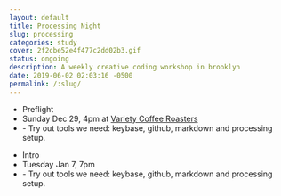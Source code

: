 ```yaml
---
layout: default
title: Processing Night
slug: processing
categories: study
cover: 2f2cbe52e4f477c2dd02b3.gif
status: ongoing
description: A weekly creative coding workshop in brooklyn
date: 2019-06-02 02:03:16 -0500
permalink: /:slug/
---
```


<section class="session wow">
  <div class="counter"></div>
  <ul class="syllabus">
    <li class="title">Preflight</li>
    <li class="meeting">Sunday Dec 29, 4pm at <a href="https://www.google.com/maps/place/Variety+Coffee+Roasters/@40.7027344,-73.9192718,17z/data=!3m1!4b1!4m5!3m4!1s0x89c25c1e9488e8bb:0x667bb1e4f38b8839!8m2!3d40.7027304!4d-73.9170831">Variety Coffee Roasters</a></li> 
<!--     <li class="action"> <a
        href="/assets/events/creativecode-1.ics">add to calendar</a></li> -->

<li>
- Try out tools we need: keybase, github, markdown and processing setup.</li>    


  </ul>
</section>

<section class="session wow">
  <div class="counter"></div>
  <ul class="syllabus">
    <li class="title">Intro</li>
    <li class="meeting">Tuesday Jan 7, 7pm</li> 
<!--     <li class="action"> <a
        href="/assets/events/creativecode-1.ics">add to calendar</a></li> -->

<li>
- Try out tools we need: keybase, github, markdown and processing setup.</li>    


  </ul>
</section>

<!-- <section class="session wow">
  <div class="counter"></div>
  <ul class="syllabus">
    <li class="title">number 2</li>
<li class="agenda">Lorem ipsum dolor sit amet, consectetur adipisicing elit. Modi veritatis culpa accusamus dolore, aliquam, recusandae explicabo sunt excepturi quam necessitatibus.</li>    <li class="meeting">Tuesday Jan 7, 7 to 10pm</li>
 <li class="place">375 menahan street or online at <a href="https://whereby.com/praxis_nyc">Wereby</a></li> 

  </ul>
</section> -->